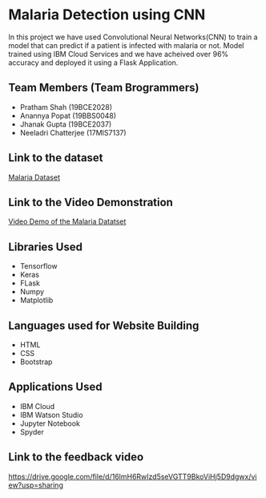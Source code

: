 # Malaria Detection using CNN

In this project we have used Convolutional Neural Networks(CNN) to train a model that can predict if a patient is infected with malaria or not. Model trained using IBM Cloud Services and we have acheived over 96% accuracy and deployed it using a Flask Application.

## Team Members (Team Brogrammers)
- Pratham Shah (19BCE2028)
- Anannya Popat (19BBS0048)
- Jhanak Gupta (19BCE2037)
- Neeladri Chatterjee (17MIS7137)

## Link to the dataset
[Malaria Dataset](https://drive.google.com/drive/folders/1oLusajDqV-2Bn-ZXLWsSCFzuKQURqpLq?usp=sharing)

## Link to the Video Demonstration
[Video Demo of the Malaria Datatset](https://drive.google.com/drive/folders/1CkN0biffm_0wzgUI4sOAGr4FSvM7MyIn)

## Libraries Used
- Tensorflow
- Keras
- FLask
- Numpy
- Matplotlib

## Languages used for Website Building
- HTML
- CSS
- Bootstrap

## Applications Used
- IBM Cloud
- IBM Watson Studio
- Jupyter Notebook
- Spyder

## Link to the feedback video
https://drive.google.com/file/d/16lmH6RwIzd5seVGTT9BkoViHj5D9dgwx/view?usp=sharing

